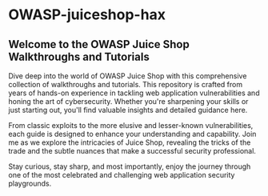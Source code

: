 # OWASP-juiceshop-hax


## Welcome to the OWASP Juice Shop Walkthroughs and Tutorials

Dive deep into the world of OWASP Juice Shop with this comprehensive collection of walkthroughs and tutorials. This repository is crafted from years of hands-on experience in tackling web application vulnerabilities and honing the art of cybersecurity. Whether you're sharpening your skills or just starting out, you'll find valuable insights and detailed guidance here.

From classic exploits to the more elusive and lesser-known vulnerabilities, each guide is designed to enhance your understanding and capability. Join me as we explore the intricacies of Juice Shop, revealing the tricks of the trade and the subtle nuances that make a successful security professional.

Stay curious, stay sharp, and most importantly, enjoy the journey through one of the most celebrated and challenging web application security playgrounds.


